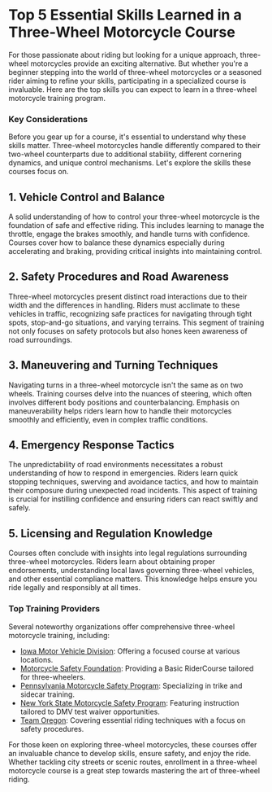 # Top 5 Essential Skills Learned in a Three-Wheel Motorcycle Course

For those passionate about riding but looking for a unique approach, three-wheel motorcycles provide an exciting alternative. But whether you're a beginner stepping into the world of three-wheel motorcycles or a seasoned rider aiming to refine your skills, participating in a specialized course is invaluable. Here are the top skills you can expect to learn in a three-wheel motorcycle training program.

### Key Considerations

Before you gear up for a course, it's essential to understand why these skills matter. Three-wheel motorcycles handle differently compared to their two-wheel counterparts due to additional stability, different cornering dynamics, and unique control mechanisms. Let's explore the skills these courses focus on.

## 1. Vehicle Control and Balance

A solid understanding of how to control your three-wheel motorcycle is the foundation of safe and effective riding. This includes learning to manage the throttle, engage the brakes smoothly, and handle turns with confidence. Courses cover how to balance these dynamics especially during accelerating and braking, providing critical insights into maintaining control.

## 2. Safety Procedures and Road Awareness

Three-wheel motorcycles present distinct road interactions due to their width and the differences in handling. Riders must acclimate to these vehicles in traffic, recognizing safe practices for navigating through tight spots, stop-and-go situations, and varying terrains. This segment of training not only focuses on safety protocols but also hones keen awareness of road surroundings.

## 3. Maneuvering and Turning Techniques

Navigating turns in a three-wheel motorcycle isn't the same as on two wheels. Training courses delve into the nuances of steering, which often involves different body positions and counterbalancing. Emphasis on maneuverability helps riders learn how to handle their motorcycles smoothly and efficiently, even in complex traffic conditions.

## 4. Emergency Response Tactics

The unpredictability of road environments necessitates a robust understanding of how to respond in emergencies. Riders learn quick stopping techniques, swerving and avoidance tactics, and how to maintain their composure during unexpected road incidents. This aspect of training is crucial for instilling confidence and ensuring riders can react swiftly and safely.

## 5. Licensing and Regulation Knowledge

Courses often conclude with insights into legal regulations surrounding three-wheel motorcycles. Riders learn about obtaining proper endorsements, understanding local laws governing three-wheel vehicles, and other essential compliance matters. This knowledge helps ensure you ride legally and responsibly at all times.

### Top Training Providers

Several noteworthy organizations offer comprehensive three-wheel motorcycle training, including:

- [Iowa Motor Vehicle Division](/dir/iowa_motor_vehicle_division): Offering a focused course at various locations.
- [Motorcycle Safety Foundation](/dir/motorcycle_safety_foundation): Providing a Basic RiderCourse tailored for three-wheelers.
- [Pennsylvania Motorcycle Safety Program](/dir/pennsylvania_motorcycle_safety_program): Specializing in trike and sidecar training.
- [New York State Motorcycle Safety Program](/dir/new_york_state_motorcycle_safety_program): Featuring instruction tailored to DMV test waiver opportunities.
- [Team Oregon](/dir/team_oregon): Covering essential riding techniques with a focus on safety procedures.

For those keen on exploring three-wheel motorcycles, these courses offer an invaluable chance to develop skills, ensure safety, and enjoy the ride. Whether tackling city streets or scenic routes, enrollment in a three-wheel motorcycle course is a great step towards mastering the art of three-wheel riding.